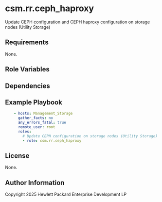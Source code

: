 csm.rr.ceph_haproxy
==================

Update CEPH configuration and CEPH haproxy configuration on storage nodes (Utility Storage)

Requirements
------------

None.

Role Variables
--------------

Dependencies
------------

Example Playbook
----------------

```yaml
    - hosts: Management_Storage
      gather_facts: no
      any_errors_fatal: true
      remote_user: root
      roles:
        # Update CEPH configuration on storage nodes (Utility Storage)
        - role: csm.rr.ceph_haproxy
```

License
-------
None.

Author Information
------------------

Copyright 2025 Hewlett Packard Enterprise Development LP

